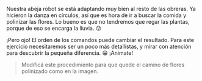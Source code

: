 <gs-attire
  attire-url="https://raw.githubusercontent.com/MumukiProject/mumuki-guia-gobstones-repeticion-simple-kids/master/assets/attires/config.json">
</gs-attire>
<gs-toolbox toolbox-url="https://raw.githubusercontent.com/MumukiProject/mumuki-guia-gobstones-repeticion-simple-kids/master/assets/toolbox_1553708780521.xml"></gs-toolbox>

Nuestra abeja robot se está adaptando muy bien al resto de las obreras. Ya hicieron la danza en círculos, así que es hora de ir a buscar la comida y polinizar las flores. Lo bueno es que no tendremos que regar las plantas, porque de eso se encarga la lluvia. :stuck_out_tongue_winking_eye:

¡Pero ojo! El orden de los comandos puede cambiar el resultado. Para este ejercicio necesitaremos ser un poco más detallistas, y mirar con atención para descubrir la pequeña diferencia. :grin: ¡Animate!

> Modificá este procedimiento para que quede el camino de flores polinizado como en la imagen. 
